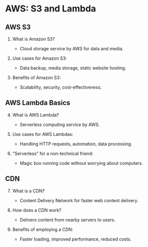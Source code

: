 # AWS: S3 and Lambda

## AWS S3

1. What is Amazon S3?
   - Cloud storage service by AWS for data and media.

2. Use cases for Amazon S3:
   - Data backup, media storage, static website hosting.

3. Benefits of Amazon S3:
   - Scalability, security, cost-effectiveness.

## AWS Lambda Basics

4. What is AWS Lambda?
   - Serverless computing service by AWS.

5. Use cases for AWS Lambdas:
   - Handling HTTP requests, automation, data processing.

6. "Serverless" for a non-technical friend:
   - Magic box running code without worrying about computers.

## CDN

7. What is a CDN?
   - Content Delivery Network for faster web content delivery.

8. How does a CDN work?
   - Delivers content from nearby servers to users.

9. Benefits of employing a CDN:
   - Faster loading, improved performance, reduced costs.
